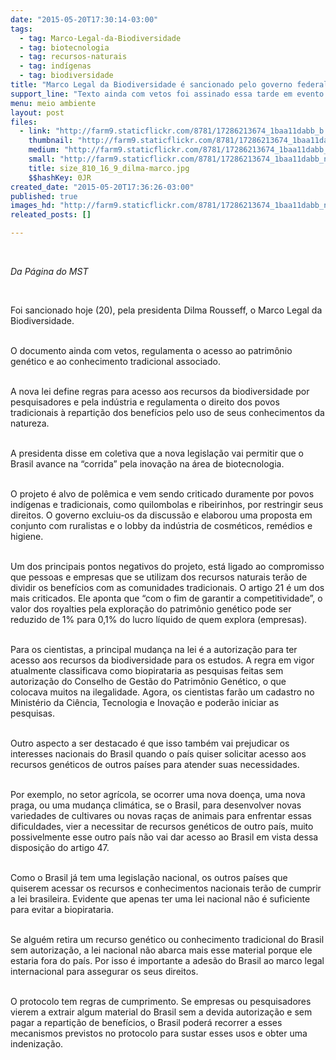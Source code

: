 ```yaml
---
date: "2015-05-20T17:30:14-03:00"
tags:
  - tag: Marco-Legal-da-Biodiversidade
  - tag: biotecnologia
  - tag: recursos-naturais
  - tag: indígenas
  - tag: biodiversidade
title: "Marco Legal da Biodiversidade é sancionado pelo governo federal "
support_line: "Texto ainda com vetos foi assinado essa tarde em evento no Planalto. "
menu: meio ambiente
layout: post
files:
  - link: "http://farm9.staticflickr.com/8781/17286213674_1baa11dabb_b.jpg"
    thumbnail: "http://farm9.staticflickr.com/8781/17286213674_1baa11dabb_t.jpg"
    medium: "http://farm9.staticflickr.com/8781/17286213674_1baa11dabb_z.jpg"
    small: "http://farm9.staticflickr.com/8781/17286213674_1baa11dabb_n.jpg"
    title: size_810_16_9_dilma-marco.jpg
    $$hashKey: 0JR
created_date: "2015-05-20T17:36:26-03:00"
published: true
images_hd: "http://farm9.staticflickr.com/8781/17286213674_1baa11dabb_n.jpg"
releated_posts: []

---
```

<p>&nbsp;</p>

<p><em>Da P&aacute;gina do MST</em></p>

<p>&nbsp;</p>

<p>Foi sancionado hoje (20), pela presidenta Dilma Rousseff, o Marco Legal da Biodiversidade.</p>

<p><br />
O documento ainda com vetos, regulamenta o acesso ao patrim&ocirc;nio gen&eacute;tico e ao conhecimento tradicional associado.</p>

<p><br />
A nova lei define regras para acesso aos recursos da biodiversidade por pesquisadores e pela ind&uacute;stria e regulamenta o direito dos povos tradicionais &agrave; reparti&ccedil;&atilde;o dos benef&iacute;cios pelo uso de seus conhecimentos da natureza.</p>

<p><br />
A presidenta disse em coletiva que a nova legisla&ccedil;&atilde;o vai permitir que o Brasil avance na &ldquo;corrida&rdquo; pela inova&ccedil;&atilde;o na &aacute;rea de biotecnologia.</p>

<p><br />
O projeto &eacute; alvo de pol&ecirc;mica e vem sendo criticado duramente por povos ind&iacute;genas e tradicionais, como quilombolas e ribeirinhos, por restringir seus direitos. O governo excluiu-os da discuss&atilde;o e elaborou uma proposta em conjunto com ruralistas e o lobby da ind&uacute;stria de cosm&eacute;ticos, rem&eacute;dios e higiene.</p>

<p><br />
Um dos principais pontos negativos do projeto, est&aacute; ligado ao compromisso que pessoas e empresas que se utilizam dos recursos naturais&nbsp;ter&atilde;o de dividir os benef&iacute;cios com as comunidades tradicionais. O artigo 21 &eacute; um dos mais criticados. Ele aponta que&nbsp;&ldquo;com o fim de garantir a competitividade&rdquo;, o valor dos royalties pela explora&ccedil;&atilde;o do patrim&ocirc;nio gen&eacute;tico pode ser reduzido de 1% para 0,1% do lucro l&iacute;quido de quem explora (empresas).</p>

<p><br />
Para os cientistas, a principal mudan&ccedil;a na lei &eacute; a autoriza&ccedil;&atilde;o para ter acesso aos recursos da biodiversidade para os estudos. A regra em vigor atualmente classificava como biopirataria as pesquisas feitas sem autoriza&ccedil;&atilde;o do Conselho de Gest&atilde;o do Patrim&ocirc;nio Gen&eacute;tico, o que colocava muitos na ilegalidade. Agora, os cientistas far&atilde;o um cadastro no Minist&eacute;rio da Ci&ecirc;ncia, Tecnologia e Inova&ccedil;&atilde;o e poder&atilde;o iniciar as pesquisas.</p>

<p><br />
Outro aspecto a ser destacado &eacute; que isso tamb&eacute;m vai prejudicar os interesses nacionais do Brasil quando o pa&iacute;s quiser solicitar acesso aos recursos gen&eacute;ticos de outros pa&iacute;ses para atender suas necessidades.</p>

<p><br />
Por exemplo, no setor agr&iacute;cola, se ocorrer uma nova doen&ccedil;a, uma nova praga, ou uma mudan&ccedil;a clim&aacute;tica, se o Brasil, para desenvolver novas variedades de cultivares ou novas ra&ccedil;as de animais para enfrentar essas dificuldades, vier a necessitar de recursos gen&eacute;ticos de outro pa&iacute;s, muito possivelmente esse outro pa&iacute;s n&atilde;o vai dar acesso ao Brasil em vista dessa disposi&ccedil;&atilde;o do artigo 47.</p>

<p><br />
Como o Brasil j&aacute; tem uma legisla&ccedil;&atilde;o nacional, os outros pa&iacute;ses que quiserem acessar os recursos e conhecimentos nacionais ter&atilde;o de cumprir a lei brasileira. Evidente que apenas ter uma lei nacional n&atilde;o &eacute; suficiente para evitar a biopirataria.</p>

<p><br />
Se algu&eacute;m retira um recurso gen&eacute;tico ou conhecimento tradicional do Brasil sem autoriza&ccedil;&atilde;o, a lei nacional n&atilde;o abarca mais esse material porque ele estaria fora do pa&iacute;s. Por isso &eacute; importante a ades&atilde;o do Brasil ao marco legal internacional para assegurar os seus direitos.</p>

<p><br />
O protocolo tem regras de cumprimento. Se empresas ou pesquisadores vierem a extrair algum material do Brasil sem a devida autoriza&ccedil;&atilde;o e sem pagar a reparti&ccedil;&atilde;o de benef&iacute;cios, o Brasil poder&aacute; recorrer a esses mecanismos previstos no protocolo para sustar esses usos e obter uma indeniza&ccedil;&atilde;o.</p>

<p>&nbsp;</p>
